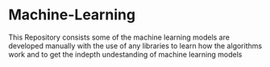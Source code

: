 # Machine-Learning
This Repository consists some of the machine learning models are developed manually with the use of any libraries to learn how the algorithms work and to get the indepth undestanding of machine learning models
